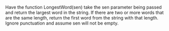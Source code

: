 Have the function LongestWord(sen) take the sen parameter being passed
and return the largest word in the string. If there are two or more
words that are the same length, return the first word from the string
with that length. Ignore punctuation and assume sen will not be empty.